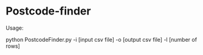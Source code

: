 # Postcode-finder

Usage:

python PostcodeFinder.py -i [input csv file] -o [output csv file] -l [number of rows]
